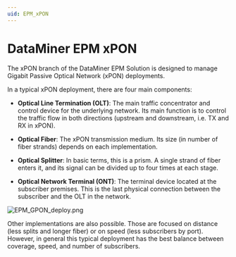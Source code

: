 ```yaml
---
uid: EPM_xPON
---
```


# DataMiner EPM xPON

The xPON branch of the DataMiner EPM Solution is designed to manage Gigabit Passive Optical Network (xPON) deployments.

In a typical xPON deployment, there are four main components:

- **Optical Line Termination (OLT)**: The main traffic concentrator and control device for the underlying network. Its main function is to control the traffic flow in both directions (upstream and downstream, i.e. TX and RX in xPON).

- **Optical Fiber**: The xPON transmission medium. Its size (in number of fiber strands) depends on each implementation.

- **Optical Splitter**: In basic terms, this is a prism. A single strand of fiber enters it, and its signal can be divided up to four times at each stage.

- **Optical Network Terminal (ONT)**: The terminal device located at the subscriber premises. This is the last physical connection between the subscriber and the OLT in the network.

![EPM_GPON_deploy.png](~/user-guide/images/EPM_GPON_deploy.png)

Other implementations are also possible. Those are focused on distance (less splits and longer fiber) or on speed (less subscribers by port). However, in general this typical deployment has the best balance between coverage, speed, and number of subscribers.
